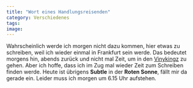 ```yaml
---
title: "Wort eines Handlungsreisenden"
category: Verschiedenes
tags: 
image: 
---
```


Wahrscheinlich werde ich morgen nicht dazu kommen, hier etwas zu schreiben, weil ich wieder einmal in Frankfurt sein werde. Das bedeutet morgens hin, abends zurück und nicht mal Zeit, um in den [Vinykingz](http://www.vinylkingz.de) zu gehen. Aber ich hoffe, dass ich im Zug mal wieder Zeit zum Schreiben finden werde. Heute ist übrigens **Subtle** in der **Roten Sonne**, fällt mir da gerade ein. Leider muss ich morgen um 6.15 Uhr aufstehen.